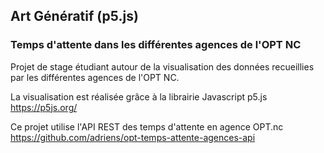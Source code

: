 ## Art Génératif (p5.js)
### Temps d'attente dans les différentes agences de l'OPT NC

Projet de stage étudiant autour de la visualisation des données recueillies par les différentes agences de l'OPT NC.

La visualisation est réalisée grâce à la librairie Javascript p5.js <br>
https://p5js.org/

Ce projet utilise l'API REST des temps d'attente en agence OPT.nc <br> 
https://github.com/adriens/opt-temps-attente-agences-api

